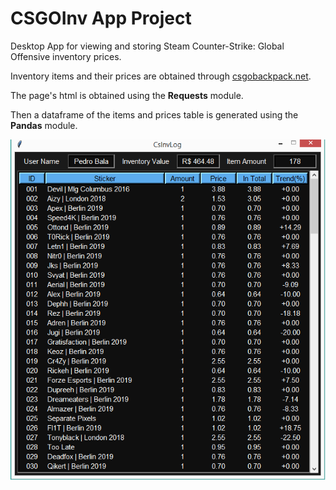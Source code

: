 # CSGOInv App Project
  Desktop App for viewing and storing Steam Counter-Strike: Global Offensive inventory prices.
  
  Inventory items and their prices are obtained through <a href="https://csgobackpack.net/" target="_blank">csgobackpack.net</a>.
  
  The page's html is obtained using the <strong>Requests</strong> module.
  
  Then a dataframe of the items and prices table is generated using the <strong>Pandas</strong> module.
  
  <p align="left">
  <img src="img/csgoinv.png">
  </p>
